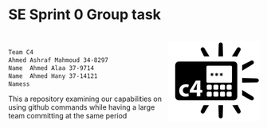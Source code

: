 <h1>SE Sprint 0 Group task</h1> <br/>
<img align="right" src="C4_logo.png" />

    Team C4
    Ahmed Ashraf Mahmoud 34-8297
    Name  Ahmed Alaa 37-9714
    Name  Ahmed Hany 37-14121
    Namess

This a repository examining our capabilities on using github commands while having a large team committing at the same period
